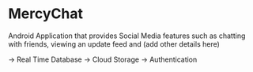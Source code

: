 # MercyChat
Android Application that provides Social Media features such as chatting with friends, viewing an update feed and (add other details here)

<talk about google firebase here>
  -> Real Time Database
  -> Cloud Storage
  -> Authentication

